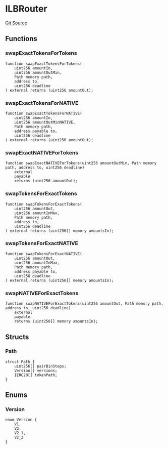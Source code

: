 # ILBRouter
[Git Source](https://github.com-smastropiero/SherryLabs/sherry-contracts/blob/390adef083cf3e2fd6de18cb4a729a02cfd3c226/contracts/kol-router/interfaces/ILBRouter.sol)


## Functions
### swapExactTokensForTokens


```solidity
function swapExactTokensForTokens(
    uint256 amountIn,
    uint256 amountOutMin,
    Path memory path,
    address to,
    uint256 deadline
) external returns (uint256 amountOut);
```

### swapExactTokensForNATIVE


```solidity
function swapExactTokensForNATIVE(
    uint256 amountIn,
    uint256 amountOutMinNATIVE,
    Path memory path,
    address payable to,
    uint256 deadline
) external returns (uint256 amountOut);
```

### swapExactNATIVEForTokens


```solidity
function swapExactNATIVEForTokens(uint256 amountOutMin, Path memory path, address to, uint256 deadline)
    external
    payable
    returns (uint256 amountOut);
```

### swapTokensForExactTokens


```solidity
function swapTokensForExactTokens(
    uint256 amountOut,
    uint256 amountInMax,
    Path memory path,
    address to,
    uint256 deadline
) external returns (uint256[] memory amountsIn);
```

### swapTokensForExactNATIVE


```solidity
function swapTokensForExactNATIVE(
    uint256 amountOut,
    uint256 amountInMax,
    Path memory path,
    address payable to,
    uint256 deadline
) external returns (uint256[] memory amountsIn);
```

### swapNATIVEForExactTokens


```solidity
function swapNATIVEForExactTokens(uint256 amountOut, Path memory path, address to, uint256 deadline)
    external
    payable
    returns (uint256[] memory amountsIn);
```

## Structs
### Path

```solidity
struct Path {
    uint256[] pairBinSteps;
    Version[] versions;
    IERC20[] tokenPath;
}
```

## Enums
### Version

```solidity
enum Version {
    V1,
    V2,
    V2_1,
    V2_2
}
```

